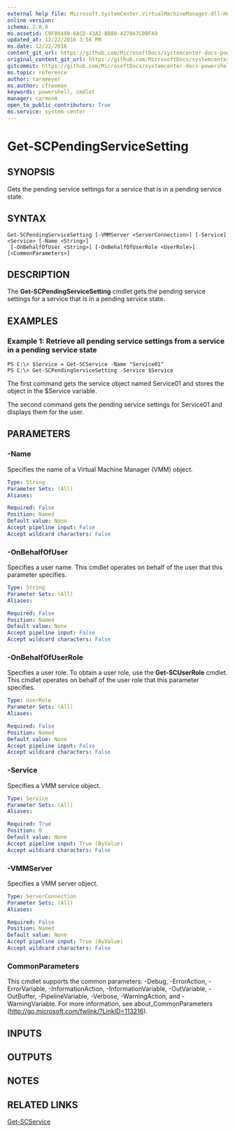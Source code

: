 ```yaml
---
external help file: Microsoft.SystemCenter.VirtualMachineManager.dll-Help.xml
online version: 
schema: 2.0.0
ms.assetid: C9F00488-6ACD-43A2-BB80-427047C0BFA9
updated_at: 12/22/2016 3:56 PM
ms.date: 12/22/2016
content_git_url: https://github.com/MicrosoftDocs/systemcenter-docs-powershell/blob/live/systemcenter-cmdlets/SystemCenter2016/VirtualMachineManager/vlatest/Get-SCPendingServiceSetting.md
original_content_git_url: https://github.com/MicrosoftDocs/systemcenter-docs-powershell/blob/live/systemcenter-cmdlets/SystemCenter2016/VirtualMachineManager/vlatest/Get-SCPendingServiceSetting.md
gitcommit: https://github.com/MicrosoftDocs/systemcenter-docs-powershell/blob/96e5647587661652225fbdd2c797cd4d59d542bc/systemcenter-cmdlets/SystemCenter2016/VirtualMachineManager/vlatest/Get-SCPendingServiceSetting.md
ms.topic: reference
author: tarameyer
ms.author: cfreeman
keywords: powershell, cmdlet
manager: carmonm
open_to_public_contributors: True
ms.service: system-center
---
```


# Get-SCPendingServiceSetting

## SYNOPSIS
Gets the pending service settings for a service that is in a pending service state.

## SYNTAX

```
Get-SCPendingServiceSetting [-VMMServer <ServerConnection>] [-Service] <Service> [-Name <String>]
 [-OnBehalfOfUser <String>] [-OnBehalfOfUserRole <UserRole>] [<CommonParameters>]
```

## DESCRIPTION
The **Get-SCPendingServiceSetting** cmdlet gets the pending service settings for a service that is in a pending service state.

## EXAMPLES

### Example 1: Retrieve all pending service settings from a service in a pending service state
```
PS C:\> $Service = Get-SCService -Name "Service01"
PS C:\> Get-SCPendingServiceSetting -Service $Service
```

The first command gets the service object named Service01 and stores the object in the $Service variable.

The second command gets the pending service settings for Service01 and displays them for the user.

## PARAMETERS

### -Name
Specifies the name of a Virtual Machine Manager (VMM) object.

```yaml
Type: String
Parameter Sets: (All)
Aliases: 

Required: False
Position: Named
Default value: None
Accept pipeline input: False
Accept wildcard characters: False
```

### -OnBehalfOfUser
Specifies a user name.
This cmdlet operates on behalf of the user that this parameter specifies.

```yaml
Type: String
Parameter Sets: (All)
Aliases: 

Required: False
Position: Named
Default value: None
Accept pipeline input: False
Accept wildcard characters: False
```

### -OnBehalfOfUserRole
Specifies a user role.
To obtain a user role, use the **Get-SCUserRole** cmdlet.
This cmdlet operates on behalf of the user role that this parameter specifies.

```yaml
Type: UserRole
Parameter Sets: (All)
Aliases: 

Required: False
Position: Named
Default value: None
Accept pipeline input: False
Accept wildcard characters: False
```

### -Service
Specifies a VMM service object.

```yaml
Type: Service
Parameter Sets: (All)
Aliases: 

Required: True
Position: 0
Default value: None
Accept pipeline input: True (ByValue)
Accept wildcard characters: False
```

### -VMMServer
Specifies a VMM server object.

```yaml
Type: ServerConnection
Parameter Sets: (All)
Aliases: 

Required: False
Position: Named
Default value: None
Accept pipeline input: True (ByValue)
Accept wildcard characters: False
```

### CommonParameters
This cmdlet supports the common parameters: -Debug, -ErrorAction, -ErrorVariable, -InformationAction, -InformationVariable, -OutVariable, -OutBuffer, -PipelineVariable, -Verbose, -WarningAction, and -WarningVariable. For more information, see about_CommonParameters (http://go.microsoft.com/fwlink/?LinkID=113216).

## INPUTS

## OUTPUTS

## NOTES

## RELATED LINKS

[Get-SCService](xref:SystemCenter2016/VirtualMachineManager/vlatest/Get-SCService.md)

